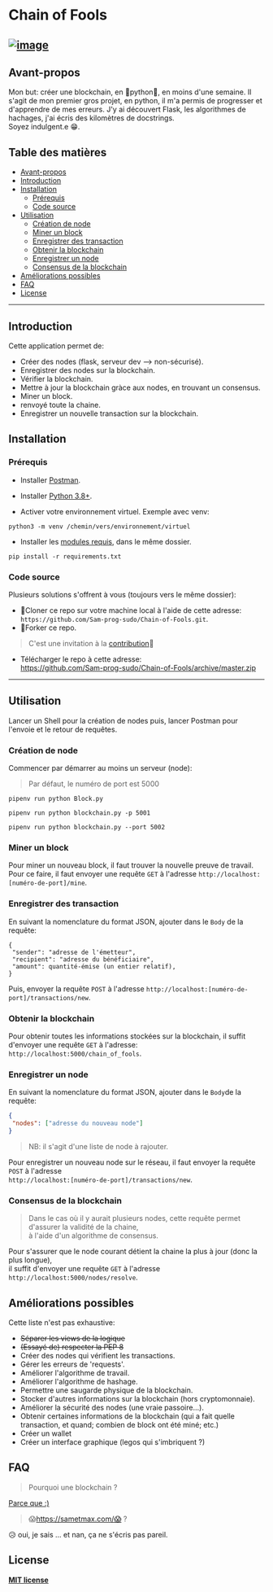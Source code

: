 # Chain of Fools

[![image](https://img.shields.io/github/license/Sam-prog-sudo/sam.github.io?style=flat-square)](https://github.com/Sam-prog-sudo/Chain-of-Fools/blob/master/LICENSE)
---
## Avant-propos

Mon but: créer une blockchain, en 🐍python🐍, en moins d'une semaine.
Il s'agit de mon premier gros projet, en python, il m'a permis de progresser et d'apprendre de mes erreurs.
J'y ai découvert Flask, les algorithmes de hachages, j'ai écris des kilomètres de docstrings.  
Soyez indulgent.e 😁.

## Table des matières

- [Avant-propos](#avant-propos)  
- [Introduction](#introduction)  
- [Installation](#installation)  
  - [Prérequis](#prérequis)  
  - [Code source](#code-source)  
- [Utilisation](#utilisation)  
  - [Création de node](#création-de-node)  
  - [Miner un block](#miner-un-block)  
  - [Enregistrer des transaction](#enregistrer-des-transaction)
  - [Obtenir la blockchain](#obtenir-la-blockchain)
  - [Enregistrer un node](#enregistrer-un-node)
  - [Consensus de la blockchain](#consensus-de-la-blockchain)
- [Améliorations possibles](#améliorations-possibles)
- [FAQ](#faq)
- [License](#license)
---
## Introduction
Cette application permet de:  
- Créer des nodes (flask, serveur dev --> non-sécurisé).  
- Enregistrer des nodes sur la blockchain.  
- Vérifier la blockchain.  
- Mettre à jour la blockchain gràce aux nodes, en trouvant un consensus.  
- Miner un block.  
- renvoyé toute la chaine.  
- Enregistrer un nouvelle transaction sur la blockchain.  
## Installation
### Prérequis

* Installer [Postman](https://www.postman.com/downloads/).  

* Installer [Python 3.8+](https://www.python.org/downloads/).  

* Activer votre environnement virtuel. Exemple avec venv:
```shell
python3 -m venv /chemin/vers/environnement/virtuel
```
* Installer les [modules requis](https://github.com/Sam-prog-sudo/Chain-of-Fools/blob/master/requirements.txt), dans le même dossier.  
```shell
pip install -r requirements.txt
``` 
### Code source
Plusieurs solutions s'offrent à vous (toujours vers le même dossier):  
- 👯Cloner ce repo sur votre machine local à l'aide de cette adresse:  
`https://github.com/Sam-prog-sudo/Chain-of-Fools.git`.  
- 🍴Forker ce repo.
>C'est une invitation à la [contribution](#améliorations-possibles)👋
- Télécharger le repo à cette adresse:  
https://github.com/Sam-prog-sudo/Chain-of-Fools/archive/master.zip


----
## Utilisation
Lancer un Shell pour la création de nodes puis, lancer Postman pour l'envoie et le retour de requêtes.  
### Création de node
Commencer par démarrer au moins un serveur (node):  
> Par défaut, le numéro de port est 5000  
```shell
pipenv run python Block.py
```
```shell
pipenv run python blockchain.py -p 5001
```
```shell
pipenv run python blockchain.py --port 5002
```
### Miner un block
Pour miner un nouveau block, il faut trouver la nouvelle preuve de travail.
Pour ce faire, il faut envoyer une requête `GET` à l'adresse `http://localhost:[numéro-de-port]/mine`.  

### Enregistrer des transaction
En suivant la nomenclature du format JSON, ajouter dans le `Body` de la requête:
```
{
 "sender": "adresse de l'émetteur",
 "recipient": "adresse du bénéficiaire",
 "amount": quantité-émise (un entier relatif),
}
```
Puis, envoyer la requête `POST` à l'adresse `http://localhost:[numéro-de-port]/transactions/new`. 

### Obtenir la blockchain
Pour obtenir toutes les informations stockées sur la blockchain, il suffit d'envoyer une requête `GET` à l'adresse:  
`http://localhost:5000/chain_of_fools`.  

### Enregistrer un node
En suivant la nomenclature du format JSON, ajouter dans le `Body`de la requête:
```JSON
{
 "nodes": ["adresse du nouveau node"]
}
```
>NB: il s'agit d'une liste de node à rajouter.  

Pour enregistrer un nouveau node sur le réseau, il faut envoyer la requête `POST` à l'adresse  
`http://localhost:[numéro-de-port]/transactions/new`.  

### Consensus de la blockchain
>Dans le cas où il y aurait plusieurs nodes, cette requête permet d'assurer la validité de la chaine,  
à l'aide d'un algorithme de consensus.  

Pour s'assurer que le node courant détient la chaine la plus à jour (donc la plus longue),  
il suffit d'envoyer une requête `GET` à l'adresse `http://localhost:5000/nodes/resolve`.

## Améliorations possibles
Cette liste n'est pas exhaustive:  
- ~~Séparer les views de la logique~~  
- ~~(Essayé de) respecter la PEP 8~~  
- Créer des nodes qui vérifient les transactions.  
- Gérer les erreurs de 'requests'.
- Améliorer l'algorithme de travail.  
- Améliorer l'algorithme de hashage.  
- Permettre une saugarde physique de la blockchain.  
- Stocker d'autres informations sur la blockchain (hors cryptomonnaie).  
- Améliorer la sécurité des nodes (une vraie passoire...).  
- Obtenir certaines informations de la blockchain (qui a fait quelle transaction, et quand; combien de block ont été miné; etc.)
- Créer un wallet
- Créer un interface graphique (legos qui s'imbriquent ?)
## FAQ

>Pourquoi une blockchain ?  

[Parce que :)](https://youtu.be/gGAiW5dOnKo)

>😱https://sametmax.com/😱 ?  

😥 oui, je sais ... et nan, ça ne s'écris pas pareil.

## License
**[MIT license](http://opensource.org/licenses/mit-license.php)**
